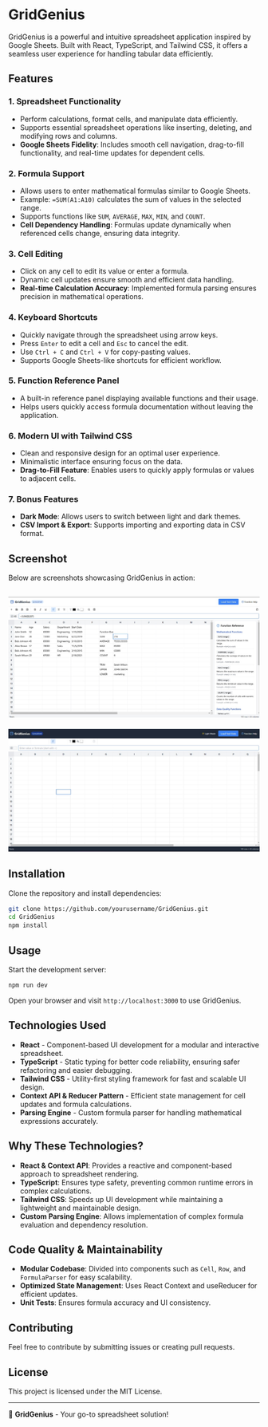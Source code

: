 # GridGenius

GridGenius is a powerful and intuitive spreadsheet application inspired by Google Sheets. Built with React, TypeScript, and Tailwind CSS, it offers a seamless user experience for handling tabular data efficiently.

## Features

### 1. **Spreadsheet Functionality**
   - Perform calculations, format cells, and manipulate data efficiently.
   - Supports essential spreadsheet operations like inserting, deleting, and modifying rows and columns.
   - **Google Sheets Fidelity**: Includes smooth cell navigation, drag-to-fill functionality, and real-time updates for dependent cells.

### 2. **Formula Support**
   - Allows users to enter mathematical formulas similar to Google Sheets.
   - Example: `=SUM(A1:A10)` calculates the sum of values in the selected range.
   - Supports functions like `SUM`, `AVERAGE`, `MAX`, `MIN`, and `COUNT`.
   - **Cell Dependency Handling**: Formulas update dynamically when referenced cells change, ensuring data integrity.

### 3. **Cell Editing**
   - Click on any cell to edit its value or enter a formula.
   - Dynamic cell updates ensure smooth and efficient data handling.
   - **Real-time Calculation Accuracy**: Implemented formula parsing ensures precision in mathematical operations.

### 4. **Keyboard Shortcuts**
   - Quickly navigate through the spreadsheet using arrow keys.
   - Press `Enter` to edit a cell and `Esc` to cancel the edit.
   - Use `Ctrl + C` and `Ctrl + V` for copy-pasting values.
   - Supports Google Sheets-like shortcuts for efficient workflow.

### 5. **Function Reference Panel**
   - A built-in reference panel displaying available functions and their usage.
   - Helps users quickly access formula documentation without leaving the application.

### 6. **Modern UI with Tailwind CSS**
   - Clean and responsive design for an optimal user experience.
   - Minimalistic interface ensuring focus on the data.
   - **Drag-to-Fill Feature**: Enables users to quickly apply formulas or values to adjacent cells.

### 7. **Bonus Features**
   - **Dark Mode**: Allows users to switch between light and dark themes.
   - **CSV Import & Export**: Supports importing and exporting data in CSV format.
   
## Screenshot

Below are screenshots showcasing GridGenius in action:

![GridGenius Screenshot 1](images/img1.jpg)
---
![GridGenius Screenshot 2](images/img2.jpg)

## Installation

Clone the repository and install dependencies:

```sh
git clone https://github.com/yourusername/GridGenius.git
cd GridGenius
npm install
```
## Usage

Start the development server:

```sh
npm run dev
```

Open your browser and visit `http://localhost:3000` to use GridGenius.

## Technologies Used

- **React** - Component-based UI development for a modular and interactive spreadsheet.
- **TypeScript** - Static typing for better code reliability, ensuring safer refactoring and easier debugging.
- **Tailwind CSS** - Utility-first styling framework for fast and scalable UI design.
- **Context API & Reducer Pattern** - Efficient state management for cell updates and formula calculations.
- **Parsing Engine** - Custom formula parser for handling mathematical expressions accurately.

## Why These Technologies?

- **React & Context API**: Provides a reactive and component-based approach to spreadsheet rendering.
- **TypeScript**: Ensures type safety, preventing common runtime errors in complex calculations.
- **Tailwind CSS**: Speeds up UI development while maintaining a lightweight and maintainable design.
- **Custom Parsing Engine**: Allows implementation of complex formula evaluation and dependency resolution.

## Code Quality & Maintainability

- **Modular Codebase**: Divided into components such as `Cell`, `Row`, and `FormulaParser` for easy scalability.
- **Optimized State Management**: Uses React Context and useReducer for efficient updates.
- **Unit Tests**: Ensures formula accuracy and UI consistency.

## Contributing

Feel free to contribute by submitting issues or creating pull requests.

## License

This project is licensed under the MIT License.

---

🚀 **GridGenius** - Your go-to spreadsheet solution!

